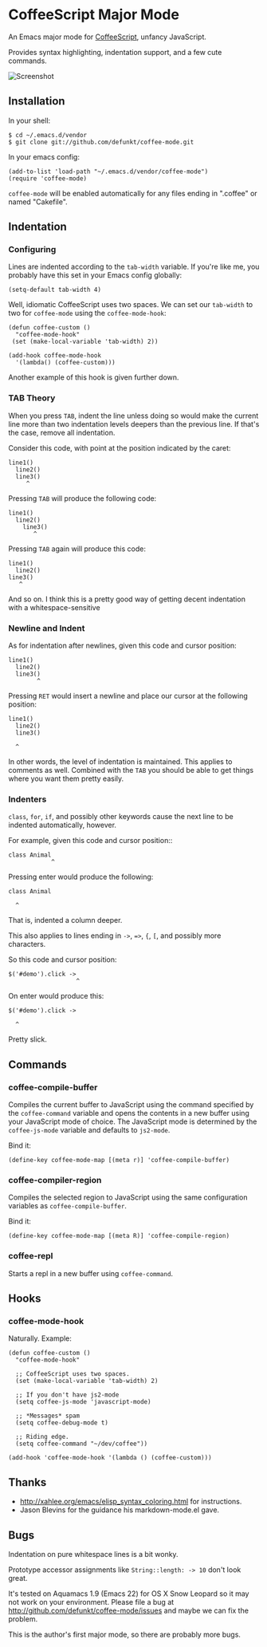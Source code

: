 CoffeeScript Major Mode
=======================

An Emacs major mode for [CoffeeScript][cs], unfancy JavaScript.

Provides syntax highlighting, indentation support, and a few cute
commands.

![Screenshot](http://img.skitch.com/20100307-qmcr7kij6fx7qmsx6w12dgfs2x.png)

## Installation

In your shell:

    $ cd ~/.emacs.d/vendor
    $ git clone git://github.com/defunkt/coffee-mode.git

In your emacs config:

    (add-to-list 'load-path "~/.emacs.d/vendor/coffee-mode")
    (require 'coffee-mode)

`coffee-mode` will be enabled automatically for any files ending in
".coffee" or named "Cakefile".

## Indentation

### Configuring

Lines are indented according to the `tab-width` variable. If you're
like me, you probably have this set in your Emacs config globally:

    (setq-default tab-width 4)

Well, idiomatic CoffeeScript uses two spaces. We can set our
`tab-width` to two for `coffee-mode` using the `coffee-mode-hook`:

    (defun coffee-custom ()
      "coffee-mode-hook"
     (set (make-local-variable 'tab-width) 2))

    (add-hook coffee-mode-hook
      '(lambda() (coffee-custom)))

Another example of this hook is given further down.

### TAB Theory

When you press `TAB`, indent the line unless doing so would make the
current line more than two indentation levels deepers than the
previous line. If that's the case, remove all indentation.

Consider this code, with point at the position indicated by the
caret:

    line1()
      line2()
      line3()
         ^

Pressing `TAB` will produce the following code:

    line1()
      line2()
        line3()
           ^

Pressing `TAB` again will produce this code:

    line1()
      line2()
    line3()
       ^

And so on. I think this is a pretty good way of getting decent
indentation with a whitespace-sensitive

### Newline and Indent

As for indentation after newlines, given this code and cursor
position:

    line1()
      line2()
      line3()
            ^

Pressing `RET` would insert a newline and place our cursor at the
following position:

    line1()
      line2()
      line3()

      ^

In other words, the level of indentation is maintained. This
applies to comments as well. Combined with the `TAB` you should be
able to get things where you want them pretty easily.

### Indenters

`class`, `for`, `if`, and possibly other keywords cause the next line
to be indented automatically, however.

For example, given this code and cursor position::

    class Animal
                ^

Pressing enter would produce the following:

    class Animal

      ^

That is, indented a column deeper.

This also applies to lines ending in `->`, `=>`, `{`, `[`, and
possibly more characters.

So this code and cursor position:

    $('#demo').click ->
                       ^

On enter would produce this:

    $('#demo').click ->

      ^

Pretty slick.

## Commands

### coffee-compile-buffer

Compiles the current buffer to JavaScript using the command specified
by the `coffee-command` variable and opens the contents in a new
buffer using your JavaScript mode of choice. The JavaScript mode is
determined by the `coffee-js-mode` variable and defaults to `js2-mode`.

Bind it:

    (define-key coffee-mode-map [(meta r)] 'coffee-compile-buffer)

### coffee-compiler-region

Compiles the selected region to JavaScript using the same
configuration variables as `coffee-compile-buffer`.

Bind it:

    (define-key coffee-mode-map [(meta R)] 'coffee-compile-region)

### coffee-repl

Starts a repl in a new buffer using `coffee-command`.

## Hooks

### coffee-mode-hook

Naturally. Example:

    (defun coffee-custom ()
      "coffee-mode-hook"

      ;; CoffeeScript uses two spaces.
      (set (make-local-variable 'tab-width) 2)

      ;; If you don't have js2-mode
      (setq coffee-js-mode 'javascript-mode)

      ;; *Messages* spam
      (setq coffee-debug-mode t)

      ;; Riding edge.
      (setq coffee-command "~/dev/coffee"))

    (add-hook 'coffee-mode-hook '(lambda () (coffee-custom)))

## Thanks

* <http://xahlee.org/emacs/elisp_syntax_coloring.html> for instructions.
* Jason Blevins for the guidance his markdown-mode.el gave.

## Bugs

Indentation on pure whitespace lines is a bit wonky.

Prototype accessor assignments like `String::length: -> 10` don't look
great.

It's tested on Aquamacs 1.9 (Emacs 22) for OS X Snow Leopard so it may
not work on your environment. Please file a bug at
<http://github.com/defunkt/coffee-mode/issues> and maybe we can fix
the problem.

This is the author's first major mode, so there are probably more
bugs.

[cs]: http://jashkenas.github.com/coffee-script/
